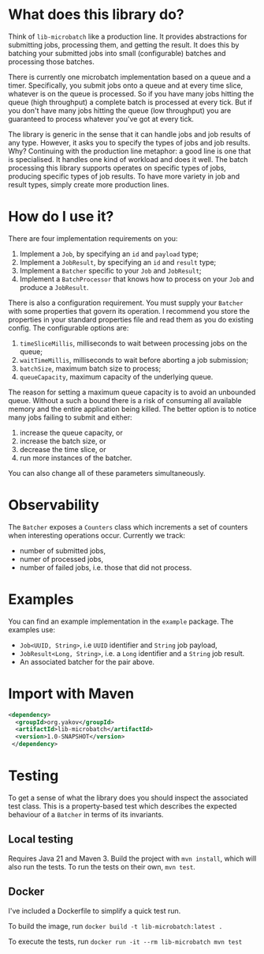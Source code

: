 # What does this library do?
Think of `lib-microbatch` like a production line.
It provides abstractions for submitting jobs, processing them, and getting the result.
It does this by batching your submitted jobs into small (configurable) batches and processing those batches.

There is currently one microbatch implementation based on a queue and a timer.
Specifically, you submit jobs onto a queue and at every time slice, whatever is on the queue is processed.
So if you have many jobs hitting the queue (high throughput) a complete batch is processed at every tick.
But if you don't have many jobs hitting the queue (low throughput) you are guaranteed to process whatever you've got at every tick.

The library is generic in the sense that it can handle jobs and job results of any type.
However, it asks you to specify the types of jobs and job results. 
Why? 
Continuing with the production line metaphor: a good line is one that is specialised.
It handles one kind of workload and does it well. 
The batch processing this library supports operates on specific types of jobs, producing specific types of job results.
To have more variety in job and result types, simply create more production lines.  

# How do I use it?
There are four implementation requirements on you:
1. Implement a `Job`, by specifying an `id` and `payload` type;
2. Implement a `JobResult`, by specifying an `id` and `result` type;
3. Implement a `Batcher` specific to your `Job` and `JobResult`;
4. Implement a `BatchProcessor` that knows how to process on your `Job` and produce a `JobResult`.

There is also a configuration requirement.
You must supply your `Batcher` with some properties that govern its operation.
I recommend you store the properties in your standard properties file and read them as you do existing config.
The configurable options are:
1. `timeSliceMillis`, milliseconds to wait between processing jobs on the queue;
2. `waitTimeMillis`, milliseconds to wait before aborting a job submission;
3. `batchSize`, maximum batch size to process;
4. `queueCapacity`, maximum capacity of the underlying queue. 

The reason for setting a maximum queue capacity is to avoid an unbounded queue.
Without a such a bound there is a risk of consuming all available memory and the entire application being killed.
The better option is to notice many jobs failing to submit and either:
1. increase the queue capacity, or
2. increase the batch size, or
3. decrease the time slice, or
4. run more instances of the batcher. 

You can also change all of these parameters simultaneously. 

# Observability
The `Batcher` exposes a `Counters` class which increments a set of counters when interesting operations occur.
Currently we track:
* number of submitted jobs,
* numer of processed jobs,
* number of failed jobs, i.e. those that did not process.

# Examples
You can find an example implementation in the `example` package.
The examples use:
* `Job<UUID, String>`, i.e `UUID` identifier and `String` job payload,
* `JobResult<Long, String>`, i.e. a `Long` identifier and a `String` job result. 
* An associated batcher for the pair above.

# Import with Maven
```xml
<dependency>
  <groupId>org.yakov</groupId>
  <artifactId>lib-microbatch</artifactId>
  <version>1.0-SNAPSHOT</version>
 </dependency>
``` 

# Testing
To get a sense of what the library does you should inspect the associated test class.
This is a property-based test which describes the expected behaviour of a `Batcher` in terms of its invariants. 

## Local testing
Requires Java 21 and Maven 3. 
Build the project with `mvn install`, which will also run the tests. 
To run the tests on their own, `mvn test`.

## Docker
I've included a Dockerfile to simplify a quick test run. 

To build the image, run `docker build -t lib-microbatch:latest .`

To execute the tests, run `docker run -it --rm lib-microbatch mvn test` 
